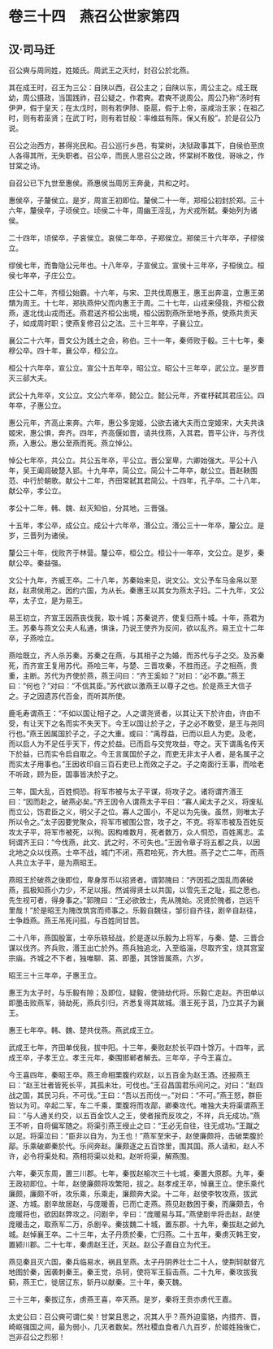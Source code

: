# 卷三十四　燕召公世家第四
## 汉·司马迁
召公奭与周同姓，姓姬氏。周武王之灭纣，封召公於北燕。    
    
其在成王时，召王为三公：自陕以西，召公主之；自陕以东，周公主之。成王既幼，周公摄政，当国践祚，召公疑之，作君奭。君奭不说周公。周公乃称“汤时有伊尹，假于皇天；在太戊时，则有若伊陟、臣扈，假于上帝，巫咸治王家；在祖乙时，则有若巫贤；在武丁时，则有若甘般：率维兹有陈，保乂有殷”。於是召公乃说。    
    
召公之治西方，甚得兆民和。召公巡行乡邑，有棠树，决狱政事其下，自侯伯至庶人各得其所，无失职者。召公卒，而民人思召公之政，怀棠树不敢伐，哥咏之，作甘棠之诗。    
    
自召公已下九世至惠侯。燕惠侯当周厉王奔彘，共和之时。    
    
惠侯卒，子釐侯立。是岁，周宣王初即位。釐侯二十一年，郑桓公初封於郑。三十六年，釐侯卒，子顷侯立。顷侯二十年，周幽王淫乱，为犬戎所弑。秦始列为诸侯。    
    
二十四年，顷侯卒，子哀侯立。哀侯二年卒，子郑侯立。郑侯三十六年卒，子缪侯立。    
    
缪侯七年，而鲁隐公元年也。十八年卒，子宣侯立。宣侯十三年卒，子桓侯立。桓侯七年卒，子庄公立。    
    
庄公十二年，齐桓公始霸。十六年，与宋、卫共伐周惠王，惠王出奔温，立惠王弟穨为周王。十七年，郑执燕仲父而内惠王于周。二十七年，山戎来侵我，齐桓公救燕，遂北伐山戎而还。燕君送齐桓公出境，桓公因割燕所至地予燕，使燕共贡天子，如成周时职；使燕复修召公之法。三十三年卒，子襄公立。    
    
襄公二十六年，晋文公为践土之会，称伯。三十一年，秦师败于殽。三十七年，秦穆公卒。四十年，襄公卒，桓公立。    
    
桓公十六年卒，宣公立。宣公十五年卒，昭公立。昭公十三年卒，武公立。是岁晋灭三郤大夫。    
    
武公十九年卒，文公立。文公六年卒，懿公立。懿公元年，齐崔杼弑其君庄公。四年卒，子惠公立。    
    
惠公元年，齐高止来奔。六年，惠公多宠姬，公欲去诸大夫而立宠姬宋，大夫共诛姬宋，惠公惧，奔齐。四年，齐高偃如晋，请共伐燕，入其君。晋平公许，与齐伐燕，入惠公。惠公至燕而死。燕立悼公。    
    
悼公七年卒，共公立。共公五年卒，平公立。晋公室卑，六卿始强大。平公十八年，吴王阖闾破楚入郢。十九年卒，简公立。简公十二年卒，献公立。晋赵鞅围范、中行於朝歌。献公十二年，齐田常弑其君简公。十四年，孔子卒。二十八年，献公卒，孝公立。    
    
孝公十二年，韩、魏、赵灭知伯，分其地，三晋强。    
    
十五年，孝公卒，成公立。成公十六年卒，湣公立。湣公三十一年卒，釐公立。是岁，三晋列为诸侯。    
    
釐公三十年，伐败齐于林营。釐公卒，桓公立。桓公十一年卒，文公立。是岁，秦献公卒。秦益强。    
    
文公十九年，齐威王卒。二十八年，苏秦始来见，说文公。文公予车马金帛以至赵，赵肃侯用之。因约六国，为从长。秦惠王以其女为燕太子妇。二十九年，文公卒，太子立，是为易王。    
    
易王初立，齐宣王因燕丧伐我，取十城；苏秦说齐，使复归燕十城。十年，燕君为王。苏秦与燕文公夫人私通，惧诛，乃说王使齐为反间，欲以乱齐。易王立十二年卒，子燕哙立。    
    
燕哙既立，齐人杀苏秦。苏秦之在燕，与其相子之为婚，而苏代与子之交。及苏秦死，而齐宣王复用苏代。燕哙三年，与楚、三晋攻秦，不胜而还。子之相燕，贵重，主断。苏代为齐使於燕，燕王问曰：“齐王奚如？”对曰：“必不霸。”燕王曰：“何也？”对曰：“不信其臣。”苏代欲以激燕王以尊子之也。於是燕王大信子之。子之因遗苏代百金，而听其所使。    
    
鹿毛寿谓燕王：“不如以国让相子之。人之谓尧贤者，以其让天下於许由，许由不受，有让天下之名而实不失天下。今王以国让於子之，子之必不敢受，是王与尧同行也。”燕王因属国於子之，子之大重。或曰：“禹荐益，已而以启人为吏。及老，而以启人为不足任乎天下，传之於益。已而启与交党攻益，夺之。天下谓禹名传天下於益，已而实令启自取之。今王言属国於子之，而吏无非太子人者，是名属子之而实太子用事也。”王因收印自三百石吏已上而效之子之。子之南面行王事，而哙老不听政，顾为臣，国事皆决於子之。    
    
三年，国大乱，百姓恫恐。将军市被与太子平谋，将攻子之。诸将谓齐湣王曰：“因而赴之，破燕必矣。”齐王因令人谓燕太子平曰：“寡人闻太子之义，将废私而立公，饬君臣之义，明父子之位。寡人之国小，不足以为先後。虽然，则唯太子所以令之。”太子因要党聚众，将军市被围公宫，攻子之，不克。将军市被及百姓反攻太子平，将军市被死，以徇。因构难数月，死者数万，众人恫恐，百姓离志。孟轲谓齐王曰：“今伐燕，此文、武之时，不可失也。”王因令章子将五都之兵，以因北地之众以伐燕。士卒不战，城门不闭，燕君哙死，齐大胜。燕子之亡二年，而燕人共立太子平，是为燕昭王。    
    
燕昭王於破燕之後即位，卑身厚币以招贤者。谓郭隗曰：“齐因孤之国乱而袭破燕，孤极知燕小力少，不足以报。然诚得贤士以共国，以雪先王之耻，孤之愿也。先生视可者，得身事之。”郭隗曰：“王必欲致士，先从隗始。况贤於隗者，岂远千里哉！”於是昭王为隗改筑宫而师事之。乐毅自魏往，邹衍自齐往，剧辛自赵往，士争趋燕。燕王吊死问孤，与百姓同甘苦。    
    
二十八年，燕国殷富，士卒乐轶轻战，於是遂以乐毅为上将军，与秦、楚、三晋合谋以伐齐。齐兵败，湣王出亡於外。燕兵独追北，入至临淄，尽取齐宝，烧其宫室宗庙。齐城之不下者，独唯聊、莒、即墨，其馀皆属燕，六岁。    
    
昭王三十三年卒，子惠王立。    
    
惠王为太子时，与乐毅有隙；及即位，疑毅，使骑劫代将。乐毅亡走赵。齐田单以即墨击败燕军，骑劫死，燕兵引归，齐悉复得其故城。湣王死于莒，乃立其子为襄王。    
    
惠王七年卒。韩、魏、楚共伐燕。燕武成王立。    
    
武成王七年，齐田单伐我，拔中阳。十三年，秦败赵於长平四十馀万。十四年，武成王卒，子孝王立。孝王元年，秦围邯郸者解去。三年卒，子今王喜立。    
    
今王喜四年，秦昭王卒。燕王命相栗腹约欢赵，以五百金为赵王酒。还报燕王曰：“赵王壮者皆死长平，其孤未壮，可伐也。”王召昌国君乐间问之。对曰：“赵四战之国，其民习兵，不可伐。”王曰：“吾以五而伐一。”对曰：“不可。”燕王怒，群臣皆以为可。卒起二军，车二千乘，栗腹将而攻鄗，卿秦攻代。唯独大夫将渠谓燕王曰：“与人通关约交，以五百金饮人之王，使者报而反攻之，不祥，兵无成功。”燕王不听，自将偏军随之。将渠引燕王绶止之曰：“王必无自往，往无成功。”王蹴之以足。将渠泣曰：“臣非以自为，为王也！”燕军至宋子，赵使廉颇将，击破栗腹於鄗。乐乘破卿秦於代。乐间奔赵。廉颇逐之五百馀里，围其国。燕人请和，赵人不许，必令将渠处和。燕相将渠以处和。赵听将渠，解燕围。    
    
六年，秦灭东周，置三川郡。七年，秦拔赵榆次三十七城，秦置大原郡。九年，秦王政初即位。十年，赵使廉颇将攻繁阳，拔之。赵孝成王卒，悼襄王立。使乐乘代廉颇，廉颇不听，攻乐乘，乐乘走，廉颇奔大梁。十二年，赵使李牧攻燕，拔武遂、方城。剧辛故居赵，与庞暖善，已而亡走燕。燕见赵数困于秦，而廉颇去，令庞暖将也，欲因赵弊攻之。问剧辛，辛曰：“庞暖易与耳。”燕使剧辛将击赵，赵使庞暖击之，取燕军二万，杀剧辛。秦拔魏二十城，置东郡。十九年，秦拔赵之邺九城。赵悼襄王卒。二十三年，太子丹质於秦，亡归燕。二十五年，秦虏灭韩王安，置颍川郡。二十七年，秦虏赵王迁，灭赵。赵公子嘉自立为代王。    
    
燕见秦且灭六国，秦兵临易水，祸且至燕。太子丹阴养壮士二十人，使荆轲献督亢地图於秦，因袭刺秦王。秦王觉，杀轲，使将军王翦击燕。二十九年，秦攻拔我蓟，燕王亡，徙居辽东，斩丹以献秦。三十年，秦灭魏。    
    
三十三年，秦拔辽东，虏燕王喜，卒灭燕。是岁，秦将王贲亦虏代王嘉。    
    
太史公曰：召公奭可谓仁矣！甘棠且思之，况其人乎？燕外迫蛮貉，内措齐、晋，崎岖强国之间，最为弱小，几灭者数矣。然社稷血食者八九百岁，於姬姓独後亡，岂非召公之烈邪！    
    
